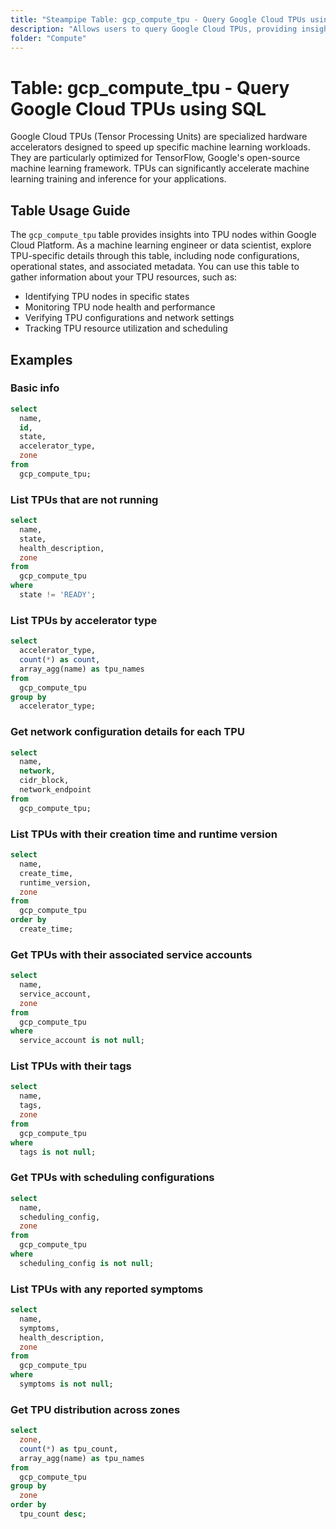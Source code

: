 ```yaml
---
title: "Steampipe Table: gcp_compute_tpu - Query Google Cloud TPUs using SQL"
description: "Allows users to query Google Cloud TPUs, providing insights into TPU node configurations, states, and associated metadata."
folder: "Compute"
---
```


# Table: gcp_compute_tpu - Query Google Cloud TPUs using SQL

Google Cloud TPUs (Tensor Processing Units) are specialized hardware accelerators designed to speed up specific machine learning workloads. They are particularly optimized for TensorFlow, Google's open-source machine learning framework. TPUs can significantly accelerate machine learning training and inference for your applications.

## Table Usage Guide

The `gcp_compute_tpu` table provides insights into TPU nodes within Google Cloud Platform. As a machine learning engineer or data scientist, explore TPU-specific details through this table, including node configurations, operational states, and associated metadata. You can use this table to gather information about your TPU resources, such as:

- Identifying TPU nodes in specific states
- Monitoring TPU node health and performance
- Verifying TPU configurations and network settings
- Tracking TPU resource utilization and scheduling

## Examples

### Basic info
```sql
select
  name,
  id,
  state,
  accelerator_type,
  zone
from
  gcp_compute_tpu;
```

### List TPUs that are not running
```sql
select
  name,
  state,
  health_description,
  zone
from
  gcp_compute_tpu
where
  state != 'READY';
```

### List TPUs by accelerator type
```sql
select
  accelerator_type,
  count(*) as count,
  array_agg(name) as tpu_names
from
  gcp_compute_tpu
group by
  accelerator_type;
```

### Get network configuration details for each TPU
```sql
select
  name,
  network,
  cidr_block,
  network_endpoint
from
  gcp_compute_tpu;
```

### List TPUs with their creation time and runtime version
```sql
select
  name,
  create_time,
  runtime_version,
  zone
from
  gcp_compute_tpu
order by
  create_time;
```

### Get TPUs with their associated service accounts
```sql
select
  name,
  service_account,
  zone
from
  gcp_compute_tpu
where
  service_account is not null;
```

### List TPUs with their tags
```sql
select
  name,
  tags,
  zone
from
  gcp_compute_tpu
where
  tags is not null;
```

### Get TPUs with scheduling configurations
```sql
select
  name,
  scheduling_config,
  zone
from
  gcp_compute_tpu
where
  scheduling_config is not null;
```

### List TPUs with any reported symptoms
```sql
select
  name,
  symptoms,
  health_description,
  zone
from
  gcp_compute_tpu
where
  symptoms is not null;
```

### Get TPU distribution across zones
```sql
select
  zone,
  count(*) as tpu_count,
  array_agg(name) as tpu_names
from
  gcp_compute_tpu
group by
  zone
order by
  tpu_count desc;
``` 